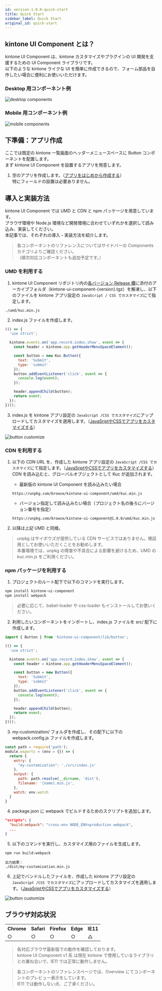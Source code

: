 ```yaml
---
id: version-1.0.0-quick-start
title: Quick Start
sidebar_label: Quick Start
original_id: quick-start
---
```


## kintone UI Component とは？

kintone UI Component は、kintone カスタマイズやプラグインの UI 開発を支援するための UI Component ライブラリです。  
以下のような kintone ライクな UI を簡単に作成できるので、フォーム部品を自作したい場合に便利にお使いいただけます。

### Desktop 用コンポーネント例

![desktop components](assets/desktop_components.png)

### Mobile 用コンポーネント例

![mobile components](assets/mobile_components.png)

## 下準備：アプリ作成

ここでは既定の kintone 一覧画面のヘッダーメニュースペースに Button コンポーネントを配置します。  
まず kintone UI Component を設置するアプリを用意します。

1. 空のアプリを作成します。（[アプリをはじめから作成する](https://jp.cybozu.help/k/ja/user/create_app/tutorial.html)）  
   特にフィールドの設置は必要ありません。

## 導入と実装方法

kintone UI Component では UMD と CDN と npm パッケージを用意しています。  
ブラウザ環境や Node.js 環境など開発環境に合わせていずれかを選択して読み込み、実装してください。  
本記事では、それぞれの導入・実装方法を紹介します。

> 各コンポーネントのリファレンスについてはサイドバーの Components カテゴリよりご確認ください。  
> （順次対応コンポーネントも追加予定です。）

### UMD を利用する

1. kintone UI Component リポジトリ内の[各バージョン Release 欄](https://github.com/kintone-labs/kintone-ui-component/releases)に添付のアーカイブフォルダ（kintone-ui-component-{version}.tgz）を解凍し、以下のファイルを kintone アプリ設定の `JavaScript / CSS でカスタマイズ`にて指定します。

```text
./umd/kuc.min.js
```

2. index.js ファイルを作成します。

```js
(() => {
  'use strict';

  kintone.events.on('app.record.index.show', event => {
    const header = kintone.app.getHeaderMenuSpaceElement();

    const button = new Kuc.Button({
      text: 'Submit',
      type: 'submit'
    });
    button.addEventListener('click', event => {
      console.log(event);
    });

    header.appendChild(button);
    return event;
  });
})();
```

3. index.js を kintone アプリ設定の `JavaScript /CSS でカスタマイズ`にアップロードしてカスタマイズを適用します。（[JavaSriptやCSSでアプリをカスタマイズする](https://jp.cybozu.help/k/ja/user/app_settings/js_customize.html)）

![button customize](assets/button_customize.png)

### CDN を利用する

1. 以下の CDN URL を、作成した kintone アプリ設定の `JavaScript /CSS でカスタマイズ`にて指定します。（[JavaSriptやCSSでアプリをカスタマイズする](https://get.kintone.help/k/ja/user/app_settings/js_customize.html)）  
   CDN を読み込むと、グローバルオブジェクトとして Kuc が追加されます。

   - 最新版の kintone UI Component を読み込みたい場合
    ```text
    https://unpkg.com/browse/kintone-ui-component/umd/kuc.min.js
    ```

   - バージョン指定して読み込みたい場合（プロジェクト名の後ろにバージョン番号を指定）
    ```text
    https://unpkg.com/browse/kintone-ui-component@1.0.0/umd/kuc.min.js
    ```

2. 以降は上記 UMD と同様。

> unpkg はサイボウズが提供している CDN サービスではありません。検証用としてお使いいただくことをお勧めします。  
> 本番環境では、unpkg の障害や不具合による影響を避けるため、UMD の kuc.min.js をご利用ください。

### npm パッケージを利用する

1. プロジェクトのルート配下で以下のコマンドを実行します。

```sh
npm install kintone-ui-component
npm install webpack
```

> 必要に応じて、babel-loader や css-loader もインストールしてお使いください。

2. 利用したいコンポーネントをインポートし、index.js ファイルを src/ 配下に作成します。

```js
import { Button } from 'kintone-ui-component/lib/button';

(() => {
  'use strict';

  kintone.events.on('app.record.index.show', event => {
    const header = kintone.app.getHeaderMenuSpaceElement();

    const button = new Button({
      text: 'Submit',
      type: 'submit'
    });
    button.addEventListener('click', event => {
      console.log(event);
    });

    header.appendChild(button);
    return event;
  });
})();
```
3. my-customization/ フォルダを作成し、その配下に以下の webpack.config.js ファイルを作成します。

```js
const path = require('path');
module.exports = (env = {}) => {
  return {
    entry: {
      "my-customization": './src/index.js'
    },
    output: {
      path: path.resolve(__dirname, 'dist'),
      filename: '[name].min.js',
    },
    watch: env.watch
  }
}
```

4. package.json に webpack でビルドするためのスクリプトを追加します。

```json
"scripts": {
  "build:webpack": "cross-env NODE_ENV=production webpack",
  ...
}
```

5. 以下のコマンドを実行し、カスタマイズ用のファイルを生成します。

```text
npm run build:webpack
```

```text
出力結果：
./dist/my-customization.min.js
```

6. 上記でバンドルしたファイルを、作成した kintone アプリ設定の `JavaScript /CSS でカスタマイズ`にアップロードしてカスタマイズを適用します。（[JavaSriptやCSSでアプリをカスタマイズする](https://jp.cybozu.help/k/ja/user/app_settings/js_customize.html)）

![button customize](assets/button_customize.png)

## ブラウザ対応状況

<table>
  <tr>
    <th>Chrome</th>
    <th>Safari</th>
    <th>Firefox</th>
    <th>Edge</th>
    <th>IE11</th>
  </tr>
  <tr>
    <td>○</td>
    <td>○</td>
    <td>○</td>
    <td>○</td>
    <td>△</td>
  </tr>
</table>

> 各対応ブラウザ最新版での動作を確認しております。  
> kintone UI Component v1 系 は現在 kintone で使用しているライブラリとの兼ね合いで、IE11 では正常に動作しません。

> 各コンポーネントのリファレンスページでは、Overview にてコンポーネントのプレビュー表示をしています。  
> IE11 では動作しない点、ご了承ください。
